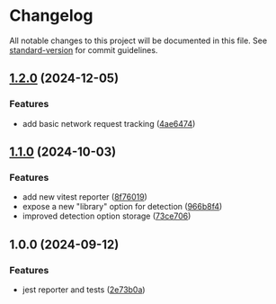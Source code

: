 # Changelog

All notable changes to this project will be documented in this file. See [standard-version](https://github.com/conventional-changelog/standard-version) for commit guidelines.

## [1.2.0](https://github.com/Jmsa/bleed-guard/compare/v1.1.0...v1.2.0) (2024-12-05)


### Features

* add basic network request tracking ([4ae6474](https://github.com/Jmsa/bleed-guard/commit/4ae647457279bef2287fd9eea36a6607eadfbec4))

## [1.1.0](https://github.com/Jmsa/bleed-guard/compare/v1.0.0...v1.1.0) (2024-10-03)


### Features

* add new vitest reporter ([8f76019](https://github.com/Jmsa/bleed-guard/commit/8f760192c78e57111622e6aca2fced72a8fa8433))
* expose a new "library" option for detection ([966b8f4](https://github.com/Jmsa/bleed-guard/commit/966b8f42ce3b7c66345c73d03ac5c76967c87496))
* improved detection option storage ([73ce706](https://github.com/Jmsa/bleed-guard/commit/73ce7060ec9dbe6e8c7cef214ef81201d9718c1d))

## 1.0.0 (2024-09-12)


### Features

* jest reporter and tests ([2e73b0a](https://github.com/Jmsa/bleed-guard/commit/2e73b0ac972013835245cbb1a082d904a962a6b1))
